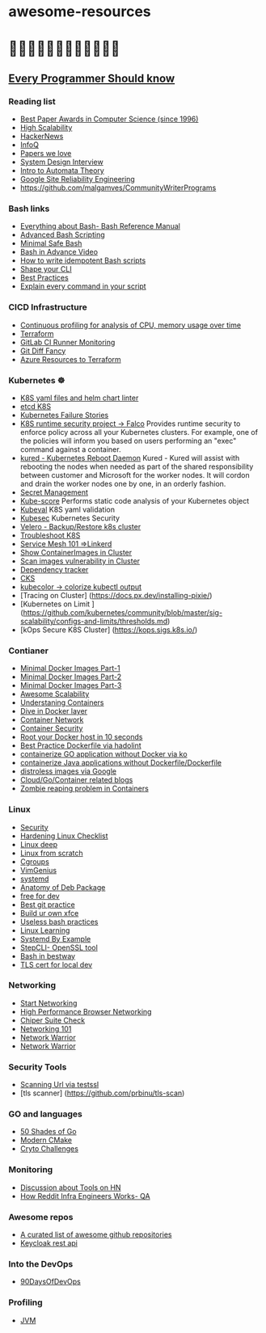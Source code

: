 # awesome-resources
# :goat::lion::elephant::llama::unicorn::dog::leopard::monkey::camel::horse::dolphin::cat:

## [Every Programmer Should know](https://github.com/mtdvio/every-programmer-should-know)
### Reading list
* [Best Paper Awards in Computer Science (since 1996)](https://jeffhuang.com/best_paper_awards/)
* [High Scalability](http://highscalability.com/)
* [HackerNews](https://news.ycombinator.com/)
* [InfoQ](https://www.infoq.com/)
* [Papers we love](https://github.com/papers-we-love/papers-we-love)
* [System Design Interview](https://github.com/checkcheckzz/system-design-interview)
* [Intro to Automata Theory](https://cs.stanford.edu/people/eroberts/courses/soco/projects/2004-05/automata-theory/basics.html)
* [Google Site Reliability Engineering](https://sre.google/sre-book/table-of-contents/)
* https://github.com/malgamves/CommunityWriterPrograms

### Bash links
* [Everything about Bash- Bash Reference Manual](https://tiswww.case.edu/php/chet/bash/bashref.html)
* [Advanced Bash Scripting](https://tldp.org/LDP/abs/html/index.html)
* [Minimal Safe Bash](https://betterdev.blog/minimal-safe-bash-script-template)
* [Bash in Advance Video](https://www.youtube.com/watch?v=emhouufDnB4)
* [How to write idempotent Bash scripts](https://arslan.io/2019/07/03/how-to-write-idempotent-bash-scripts/)
* [Shape your CLI](https://bashrcgenerator.com/)
* [Best Practices](https://github.com/bregman-arie/devops-resources/blob/master/resources/bash.md)
* [Explain every command in your script](https://explainshell.com/)

### CICD Infrastructure 
* [Continuous profiling for analysis of CPU, memory usage over time](https://github.com/parca-dev/parca)
* [Terraform](https://project-awesome.org/shuaibiyy/awesome-terraform)
* [GitLab CI Runner Monitoring](https://github.com/mvisonneau/gitlab-ci-pipelines-exporter)
* [Git Diff Fancy](https://github.com/dandavison/delta)
* [Azure Resources to Terraform](https://github.com/Azure/aztfy)


### Kubernetes ☸ 
* [K8S yaml files and helm chart linter](https://github.com/stackrox/kube-linter)
* [etcd K8S](https://www.mgasch.com/2021/01/listwatch-part-1/)
* [Kubernetes Failure Stories](https://k8s.af/)
* [K8S runtime security project -> Falco](https://falco.org/)  Provides runtime security to enforce policy across all your Kubernetes clusters. For example, one of the policies will inform you based on users performing an "exec" command against a container.
* [kured - Kubernetes Reboot Daemon](https://github.com/weaveworks/kured) Kured - Kured will assist with rebooting the nodes when needed as part of the shared responsibility between customer and Microsoft for the worker nodes. It will cordon and drain the worker nodes one by one, in an orderly fashion.
* [Secret Management](https://github.com/mozilla/sops)
* [Kube-score](https://github.com/zegl/kube-score) Performs static code analysis of your Kubernetes object 
* [Kubeval](https://github.com/instrumenta/kubeval/) K8S yaml validation 
* [Kubesec](https://github.com/controlplaneio/kubesec) Kubernetes Security
* [Velero - Backup/Restore k8s cluster](https://github.com/vmware-tanzu/velero)
* [Troubleshoot K8S](https://troubleshoot.sh/)
* [Service Mesh 101 =>Linkerd](https://buoyant.io/service-mesh-manifesto/)
* [Show ContainerImages in Cluster](https://github.com/chenjiandongx/kubectl-images)
* [Scan images vulnerability in Cluster](https://github.com/cisco-open/kubei)
* [Dependency tracker](https://github.com/renovatebot/renovate)
* [CKS](https://github.com/walidshaari/Certified-Kubernetes-Security-Specialist)
* [kubecolor -> colorize kubectl output](https://github.com/hidetatz/kubecolor)
* [Tracing on Cluster] (https://docs.px.dev/installing-pixie/)
* [Kubernetes on Limit ] (https://github.com/kubernetes/community/blob/master/sig-scalability/configs-and-limits/thresholds.md)
* [kOps Secure K8S Cluster] (https://kops.sigs.k8s.io/)



### Contianer
* [Minimal Docker Images Part-1](https://jpetazzo.github.io/2020/02/01/quest-minimal-docker-images-part-1/)
* [Minimal Docker Images Part-2](https://jpetazzo.github.io/2020/03/01/quest-minimal-docker-images-part-2/)
* [Minimal Docker Images Part-3](https://jpetazzo.github.io/2020/04/01/quest-minimal-docker-images-part-3/)
* [Awesome Scalability](https://github.com/binhnguyennus/awesome-scalability)
* [Understaning Containers](https://www.ianlewis.org/en)
* [Dive in Docker layer](https://github.com/wagoodman/dive)
* [Container Network](https://iximiuz.com/en/posts/container-networking-is-simple/)
* [Container Security](https://www.youtube.com/watch?v=lbJK28whV1Q)
* [Root your Docker host in 10 seconds](https://www.electricmonk.nl/log/2017/09/30/root-your-docker-host-in-10-seconds-for-fun-and-profit/)
* [Best Practice Dockerfile via hadolint](https://github.com/hadolint/hadolint)
* [containerize GO application without Docker via ko](https://github.com/google/ko)
* [containerize Java applications without Dockerfile/Dockerfile](https://github.com/GoogleContainerTools/jib)
* [distroless images via Google](https://github.com/GoogleContainerTools/distroless)
* [Cloud/Go/Container related blogs](https://ops.tips/blog/)
* [Zombie reaping problem in Containers](https://blog.phusion.nl/2015/01/20/docker-and-the-pid-1-zombie-reaping-problem/)


### Linux
* [Security](https://github.com/decalage2/awesome-security-hardening)
* [Hardening Linux Checklist](https://github.com/trimstray/linux-hardening-checklist)
* [Linux deep](http://www.yolinux.com/TUTORIALS/LinuxTutorialSysAdmin.html)
* [Linux from scratch](http://www.linuxfromscratch.org/lfs/view/10.0/)
* [Cgroups](https://access.redhat.com/documentation/en-us/red_hat_enterprise_linux/6/html/resource_management_guide/index)
* [VimGenius](http://www.vimgenius.com/lessons/vim-intro)
* [systemd](https://www.freedesktop.org/software/systemd/man/systemd.resource-control.html)
* [Anatomy of Deb Package](https://www.joyfulbikeshedding.com/blog/2020-08-03-how-debian-packaging-works.html)
* [free for dev](https://free-for.dev/#/?id=ci-and-cd)
* [Best git practice](https://sethrobertson.github.io/GitBestPractices/)
* [Build ur own xfce](https://docs.xfce.org/xfce/building)
* [Useless bash practices](http://porkmail.org/era/unix/award.html)
* [Linux Learning](https://github.com/bregman-arie/devops-resources/blob/master/resources/linux.md)
* [Systemd By Example](https://systemd-by-example.com/)
* [StepCLI- OpenSSL tool](https://smallstep.com/docs/step-cli)
* [Bash in bestway](https://devhints.io/bash)
* [TLS cert for local dev](https://github.com/FiloSottile/mkcert)

### Networking
* [Start Networking](https://github.com/bregman-arie/devops-resources/blob/master/resources/network.md)
* [High Performance
Browser Networking](https://hpbn.co/?utm_source=igvita&utm_medium=referral&utm_campaign=igvita-homepage)
* [Chiper Suite Check](https://ciphersuite.info/)
* [Networking 101](https://hpbn.co/transport-layer-security-tls/#enable-1-rtt-tls-handshakes)
* [Network Warrior](https://doc.lagout.org/network/Network%20Warrior%2C%202nd%20Edition.pdf)
* [Network Warrior](https://github.com/InspectorDidi/Hacking-Books/blob/master/Network%20Warrior%2C%202nd%20Edition.pdf)

### Security Tools
* [Scanning Url via testssl](https://testssl.sh/)
* [tls scanner] (https://github.com/prbinu/tls-scan)

### GO and languages
* [50 Shades of Go](http://devs.cloudimmunity.com/gotchas-and-common-mistakes-in-go-golang/)
* [Modern CMake](https://cliutils.gitlab.io/modern-cmake/)
* [Cryto Challenges](https://cryptopals.com/)

### Monitoring
* [Discussion about Tools on HN](https://news.ycombinator.com/item?id=21995942)
* [How Reddit Infra Engineers Works- QA](https://www.reddit.com/r/kubernetes/comments/ebxrkp/we_are_the_reddit_infrastructure_team_ama_about/)

### Awesome repos
* [A curated list of awesome github repositories](https://reposhub.com/)
* [Keycloak rest api](https://documenter.getpostman.com/view/7294517/SzmfZHnd)

### Into the DevOps
* [90DaysOfDevOps](https://github.com/MichaelCade/90DaysOfDevOps)

### Profiling
* [JVM](https://visualvm.github.io/)
